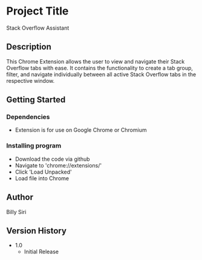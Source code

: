 # Project Title

Stack Overflow Assistant

## Description

This Chrome Extension allows the user to view and navigate their Stack Overflow tabs with ease.  It contains the functionality to create a tab group, filter, and navigate individually between all active Stack Overflow tabs in the respective window.

## Getting Started

### Dependencies

* Extension is for use on Google Chrome or Chromium

### Installing program

* Download the code via github
* Navigate to 'chrome://extensions/'
* Click 'Load Unpacked'
* Load file into Chrome

## Author

Billy Siri

## Version History

* 1.0
    * Initial Release
